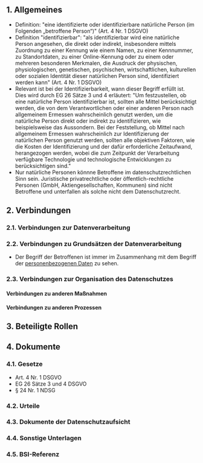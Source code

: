 ## 1. Allgemeines
- Definition: "eine identifizierte oder identifizierbare natürliche Person (im Folgenden „betroffene Person“)" (Art. 4 Nr. 1 DSGVO)
- Definition "identifizierbar": "als identifizierbar wird eine natürliche Person angesehen, die direkt oder indirekt, insbesondere mittels Zuordnung zu einer Kennung wie einem Namen, zu einer Kennnummer, zu Standortdaten, zu einer Online-Kennung oder zu einem oder mehreren besonderen Merkmalen, die Ausdruck der physischen, physiologischen, genetischen, psychischen, wirtschaftlichen, kulturellen oder sozialen Identität dieser natürlichen Person sind, identifiziert werden kann" (Art. 4 Nr. 1 DSGVO)
- Relevant ist bei der Identifizierbarkeit, wann dieser Begriff erfüllt ist. Dies wird durch EG 26 Sätze 3 und 4 erläutert: "Um festzustellen, ob eine natürliche Person identifizierbar ist, sollten alle Mittel berücksichtigt werden, die von dem Verantwortlichen oder einer anderen Person nach allgemeinem Ermessen wahrscheinlich genutzt werden, um die natürliche Person direkt oder indirekt zu identifizieren, wie beispielsweise das Aussondern. Bei der Feststellung, ob Mittel nach allgemeinem Ermessen wahrscheinlich zur Identifizierung der natürlichen Person genutzt werden, sollten alle objektiven Faktoren, wie die Kosten der Identifizierung und der dafür erforderliche Zeitaufwand, herangezogen werden, wobei die zum Zeitpunkt der Verarbeitung verfügbare Technologie und technologische Entwicklungen zu berücksichtigen sind." 
- Nur natürliche Personen könnne Betroffene im datenschutzrechtlichen Sinn sein. Juristische privatrechtliche oder öffentlich-rechtliche Personen (GmbH, Aktiengesellschaften, Kommunen) sind nicht Betroffene und unterfallen als solche nicht dem Datenschutzrecht.
## 2. Verbindungen
### 2.1. Verbindungen zur Datenverarbeitung
### 2.2. Verbindungen zu Grundsätzen der Datenverarbeitung
- Der Begriff der Betroffenen ist immer im Zusammenhang mit dem Begriff der [personenbezogenen Daten](../Datenverarbeitung/Personenbezogene-Daten.md) zu sehen.
### 2.3. Verbindungen zur Organisation des Datenschutzes
#### Verbindungen zu anderen Maßnahmen
#### Verbindungen zu anderen Prozessen
## 3. Beteiligte Rollen
## 4. Dokumente
### 4.1. Gesetze
- Art. 4 Nr. 1 DSGVO
- EG 26 Sätze 3 und 4 DSGVO
- § 24 Nr. 1 NDSG
### 4.2. Urteile
### 4.3. Dokumente der Datenschutzaufsicht
### 4.4. Sonstige Unterlagen
### 4.5. BSI-Referenz

